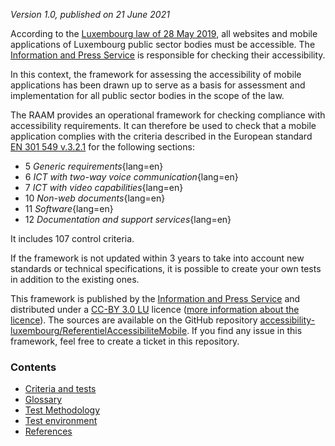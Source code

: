 *Version 1.0, published on 21 June 2021*

According to the [Luxembourg law of 28 May 2019](http://legilux.public.lu/eli/etat/leg/loi/2019/05/28/a373/jo), all websites and mobile applications of Luxembourg public sector bodies must be accessible. The [Information and Press Service](https://sip.gouvernement.lu/) is responsible for checking their accessibility.

In this context, the framework for assessing the accessibility of mobile applications has been drawn up to serve as a basis for assessment and implementation for all public sector bodies in the scope of the law.

The RAAM provides an operational framework for checking compliance with accessibility requirements. It can therefore be used to check that a mobile application complies with the criteria described in the European standard [EN 301 549 v.3.2.1](https://www.etsi.org/deliver/etsi_en/301500_301599/301549/03.02.01_60/en_301549v030201p.pdf) for the following sections: 

- 5 *Generic requirements*{lang=en}
- 6 *ICT with two-way voice communication*{lang=en}
- 7 *ICT with video capabilities*{lang=en}
- 10 *Non-web documents*{lang=en}
- 11 *Software*{lang=en}
- 12 *Documentation and support services*{lang=en}

It includes 107 control criteria. 

If the framework is not updated within 3 years to take into account new standards or technical specifications, it is possible to create your own tests in addition to the existing ones.

This framework is published by the [Information and Press Service](https://sip.gouvernement.lu/) and distributed under a [CC-BY 3.0 LU](https://creativecommons.org/licenses/by/3.0/lu/) licence ([more information about the licence](../licence.md)). The sources are available on the GitHub repository [accessibility-luxembourg/ReferentielAccessibiliteMobile](https://github.com/accessibility-luxembourg/ReferentielAccessibiliteMobile).
If you find any issue in this framework, feel free to create a ticket in this repository.


### Contents

- [Criteria and tests](referentiel-technique.md)
- [Glossary](glossaire.md)
- [Test Methodology](methodologie.md)
- [Test environment](environnement.md)
- [References](references.md)

